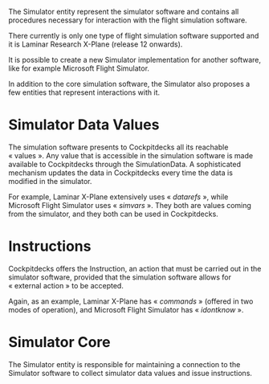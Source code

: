 The Simulator entity represent the simulator software and contains all procedures necessary for interaction with the flight simulation software.

There currently is only one type of flight simulation software supported and it is Laminar Research X-Plane (release 12 onwards).

It is possible to create a new Simulator implementation for another software, like for example Microsoft Flight Simulator.

In addition to the core simulation software, the Simulator also proposes a few entities that represent interactions with it.

# Simulator Data Values

The simulation software presents to Cockpitdecks all its reachable « values ». Any value that is accessible in the simulation software is made available to Cockpitdecks through the SimulationData. A sophisticated mechanism updates the data in Cockpitdecks every time the data is modified in the simulator.

For example, Laminar X-Plane extensively uses « *datarefs* », while Microsoft Flight Simulator uses « *simvars* ». They both are values coming from the simulator, and they both can be used in Cockpitdecks.

# Instructions

Cockpitdecks offers the Instruction, an action that must be carried out in the simulator software, provided that the simulation software allows for « external action » to be accepted.

Again, as an example, Laminar X-Plane has « *commands* » (offered in two modes of operation), and Microsoft Flight Simulator has « *idontknow* ».

# Simulator Core

The Simulator entity is responsible for maintaining a connection to the Simulator software to collect simulator data values and issue instructions.
